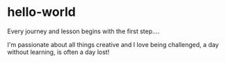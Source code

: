 # hello-world
Every journey and lesson begins with the first step....

I'm passionate about all things creative and I love being challenged, a day without learning, is often a day lost!

